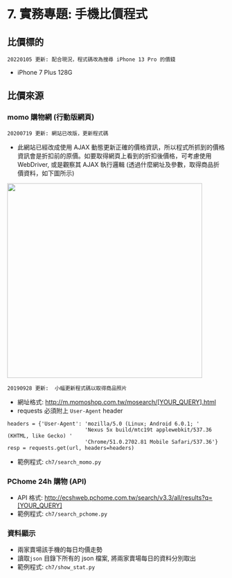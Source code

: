 # 7. 實務專題: 手機比價程式

## 比價標的

```
20220105 更新: 配合現況，程式碼改為搜尋 iPhone 13 Pro 的價錢
```
* iPhone 7 Plus 128G

## 比價來源

### momo 購物網 (行動版網頁)

```
20200719 更新: 網站已改版，更新程式碼
```

* 此網站已經改成使用 AJAX 動態更新正確的價格資訊，所以程式所抓到的價格資訊會是折扣前的原價。如要取得網頁上看到的折扣後價格，可考慮使用 WebDriver, 或是觀察其 AJAX 執行邏輯 (透過什麼網址及參數，取得商品折價資料，如下圖所示)

<img src="https://i.imgur.com/gB7IYCw.jpg" width="450"/>

```
20190928 更新:  小幅更新程式碼以取得商品照片
```

* 網址格式: http://m.momoshop.com.tw/mosearch/[YOUR_QUERY].html
* requests 必須附上 `User-Agent` header

```
headers = {'User-Agent': 'mozilla/5.0 (Linux; Android 6.0.1; '
                         'Nexus 5x build/mtc19t applewebkit/537.36 (KHTML, like Gecko) '
                         'Chrome/51.0.2702.81 Mobile Safari/537.36'}
resp = requests.get(url, headers=headers)
```

* 範例程式: `ch7/search_momo.py`

### PChome 24h 購物 (API)

* API 格式: http://ecshweb.pchome.com.tw/search/v3.3/all/results?q=[YOUR_QUERY]
* 範例程式: `ch7/search_pchome.py`

### 資料顯示

* 兩家賣場該手機的每日均價走勢
* 讀取`json` 目錄下所有的 json 檔案, 將兩家賣場每日的資料分別取出
* 範例程式: `ch7/show_stat.py`
